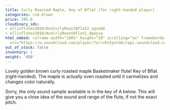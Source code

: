 ```yaml
---
title: Curly Roasted Maple, Key of Bflat (for right-handed player)
categories: rim-blown
price: 295.0
cloudinary_ids:
- ellisflutes2018/AnzCurlyRoastBflat2_xgse68
- ellisflutes2018/AnzCrlyRoastBflat1_dpwyvq
html_embed: <iframe width="100%" height="20" scrolling="no" frameborder="no" allow="autoplay"
  src="https://w.soundcloud.com/player/?url=https%3A//api.soundcloud.com/tracks/536548146&color=%23ff5500&inverse=false&auto_play=false&show_user=true"></iframe>
out_of_stock: false
inventory: 1
weight: '450'
---
```


Lovely golden brown curly roasted maple Basketmaker flute!  Key of Bflat (right-handed).  The maple is actually oven roasted until it carmelizes and changes color naturally.

Sorry, the only sound sample available is in the key of A below.  This will give you a close idea of the sound and range of the flute, if not the exact pitch.
